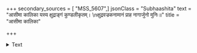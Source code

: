 +++
secondary_sources = [ "MSS_5607",]
jsonClass = "Subhaashita"
text = "आसीमा कालिका यस्य क्षुद्राङ्गं कुण्डलीकृतम्।  \nक्षुद्रवज्रकनामानं प्राह नागार्जुनो मुनिः॥"
title = "आसीमा कालिका"

+++

<details><summary>Text</summary>

आसीमा कालिका यस्य क्षुद्राङ्गं कुण्डलीकृतम्।  
क्षुद्रवज्रकनामानं प्राह नागार्जुनो मुनिः॥
</details>
